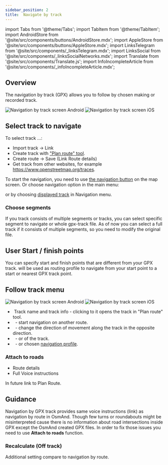 ```yaml
---
sidebar_position: 2
title:  Navigate by track
---
```


import Tabs from '@theme/Tabs';
import TabItem from '@theme/TabItem';
import AndroidStore from '@site/src/components/buttons/AndroidStore.mdx';
import AppleStore from '@site/src/components/buttons/AppleStore.mdx';
import LinksTelegram from '@site/src/components/_linksTelegram.mdx';
import LinksSocial from '@site/src/components/_linksSocialNetworks.mdx';
import Translate from '@site/src/components/Translate.js';
import InfoIncompleteArticle from '@site/src/components/_infoIncompleteArticle.mdx';

<InfoIncompleteArticle/>

## Overview

The navigation by track (GPX) allows you to follow by chosen making or recorded track.

![Navigation by track screen Android](@site/static/img/navigation/gpx/navigation_gpx_android.png) ![Navigation by track screen iOS](@site/static/img/navigation/gpx/navigation_gpx_ios.png)

## Select track to navigate

To select track ...:
- Import track -> Link
- Create track with ["Plan route" tool](../../plan-route/create-route.md).
- Create route -> Save (Link Route details)
- Get track from other websites, for example https://www.openstreetmap.org/traces.

To start the navigation, you need to use [the navigation button](../../widgets/map-buttons.md#directions) on the map screen. Or choose navigation option in the main menu:

<Translate android="true" ids="android_button_seq"/> <Translate android="true" ids="shared_string_menu,shared_string_navigation,shared_string_settings,follow_track"/>

<Translate ios="true" ids="ios_button_seq"/> <Translate ios="true" ids="menu,routing_settings,shared_string_settings,gpx_navigation"/>

or by choosing [displayed track](./route-navigation.md#displayed-tracks) in Navigation menu.


### Choose segments

If you track consists of multiple segments or tracks, you can select specific segment to navigate or whole gpx-track file. As of now you can select a full track if it consists of multiple segments, so you need to modify the original file.

## User Start / finish  points

You can specify start and finish points that are different from your GPX track. <Translate android="true" ids="nav_type_hint"/> will be used as routing profile to navigate from your start point to a start or nearest GPX track point.


## Follow track menu

![Navigation by track screen Android](@site/static/img/navigation/gpx/navigation_gpx_follow_track_android.png) ![Navigation by track screen iOS](@site/static/img/navigation/gpx/navigation_gpx_follow_track_ios.png)

- &nbsp;Track name and track info - clicking to it opens the track in "Plan route" tool.
- &nbsp;<Translate android="true" ids="select_another_track"/> - start navigation on another route.
- &nbsp;<Translate android="true" ids="gpx_option_reverse_route"/> - change the direction of movement along the track in the opposite direction.
- &nbsp;<Translate android="true" ids="pass_whole_track_descr"/> - <Translate android="true" ids="start_of_the_track"/> or <Translate android="true" ids="nearest_point"/> of the track.
- &nbsp;<Translate android="true" ids="nav_type_hint"/> - <Translate android="true" ids="routing_profile_straightline"/> or chosen [navigation profile](../../personal/profiles.md#navigation-settings).

### Attach to roads

- Route details
- Full Voice instructions

In future link to Plan Route.

## Guidance

Navigation by GPX track provides same voice instructions (link) as navigation by route in OsmAnd. Though few turns or roundabouts might be misinterpreted cause there is no information about road intersections inside GPX except the OsmAnd created GPX files. In order to fix those issues you need to use **Attach to roads** function. 

### Recalculate (Off track)

Additional setting compare to navigation by route.
